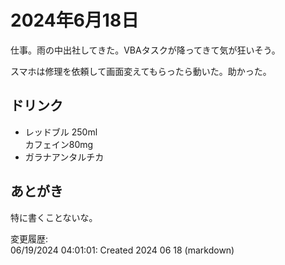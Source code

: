 # 2024年6月18日

仕事。雨の中出社してきた。VBAタスクが降ってきて気が狂いそう。

スマホは修理を依頼して画面変えてもらったら動いた。助かった。

## ドリンク

- レッドブル 250ml  
カフェイン80mg
- ガラナアンタルチカ

## あとがき

特に書くことないな。

変更履歴:  
06/19/2024 04:01:01: Created 2024 06 18 (markdown)  
